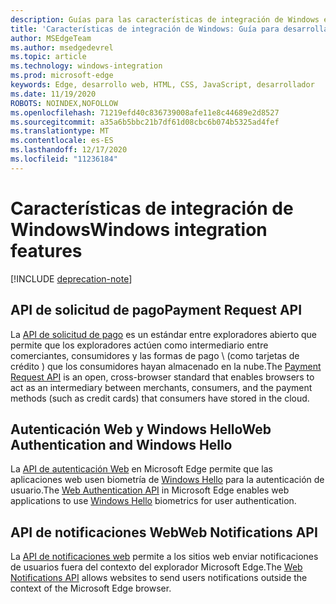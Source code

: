 ```yaml
---
description: Guías para las características de integración de Windows en Microsoft Edge.
title: 'Características de integración de Windows: Guía para desarrolladores'
author: MSEdgeTeam
ms.author: msedgedevrel
ms.topic: article
ms.technology: windows-integration
ms.prod: microsoft-edge
keywords: Edge, desarrollo web, HTML, CSS, JavaScript, desarrollador
ms.date: 11/19/2020
ROBOTS: NOINDEX,NOFOLLOW
ms.openlocfilehash: 71219efd40c836739008afe11e8c44689e2d8527
ms.sourcegitcommit: a35a6b5bbc21b7df61d08cbc6b074b5325ad4fef
ms.translationtype: MT
ms.contentlocale: es-ES
ms.lasthandoff: 12/17/2020
ms.locfileid: "11236184"
---
```

# <span data-ttu-id="996a6-104">Características de integración de Windows</span><span class="sxs-lookup"><span data-stu-id="996a6-104">Windows integration features</span></span>  

[!INCLUDE [deprecation-note](../includes/legacy-edge-note.md)]  

## <span data-ttu-id="996a6-105">API de solicitud de pago</span><span class="sxs-lookup"><span data-stu-id="996a6-105">Payment Request API</span></span>  

<span data-ttu-id="996a6-106">La [API de solicitud de pago](./windows-integration/payment-request-api.md) es un estándar entre exploradores abierto que permite que los exploradores actúen como intermediario entre comerciantes, consumidores y las formas de pago \ (como tarjetas de crédito \) que los consumidores hayan almacenado en la nube.</span><span class="sxs-lookup"><span data-stu-id="996a6-106">The [Payment Request API](./windows-integration/payment-request-api.md) is an open, cross-browser standard that enables browsers to act as an intermediary between merchants, consumers, and the payment methods \(such as credit cards\) that consumers have stored in the cloud.</span></span>  

## <span data-ttu-id="996a6-107">Autenticación Web y Windows Hello</span><span class="sxs-lookup"><span data-stu-id="996a6-107">Web Authentication and Windows Hello</span></span>  

<span data-ttu-id="996a6-108">La [API de autenticación Web](./windows-integration/web-authentication.md) en Microsoft Edge permite que las aplicaciones web usen biometría de [Windows Hello](https://www.microsoft.com/windows/comprehensive-security) para la autenticación de usuario.</span><span class="sxs-lookup"><span data-stu-id="996a6-108">The [Web Authentication API](./windows-integration/web-authentication.md) in Microsoft Edge enables web applications to use [Windows Hello](https://www.microsoft.com/windows/comprehensive-security) biometrics for user authentication.</span></span>  

## <span data-ttu-id="996a6-109">API de notificaciones Web</span><span class="sxs-lookup"><span data-stu-id="996a6-109">Web Notifications API</span></span>  

<span data-ttu-id="996a6-110">La [API de notificaciones web](./windows-integration/web-notifications-api.md) permite a los sitios web enviar notificaciones de usuarios fuera del contexto del explorador Microsoft Edge.</span><span class="sxs-lookup"><span data-stu-id="996a6-110">The [Web Notifications API](./windows-integration/web-notifications-api.md) allows websites to send users notifications outside the context of the Microsoft Edge browser.</span></span>  
